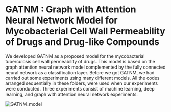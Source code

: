 # GATNM : Graph with Attention Neural Network Model for Mycobacterial Cell Wall Permeability of Drugs and Drug-like Compounds
We developed GATNM as a proposed model for the mycobacterial tuberculosis cell wall permeability of drugs. This model is based on the graph attention neural network model complemented by the fully connected neural network as a classification layer. Before we got GATNM, we had carried out some experiments using many different models. All the codes arranged sequentially in these folders, were used when our experiments were conducted. Three experiments consist of machine learning, deep learning, and graph with attention neural network experiments.  

![GATNM_model](https://github.com/asw1982/MTbPrediction/assets/99703772/f947662d-43ab-451c-b7fe-0fe346ed3a74)


